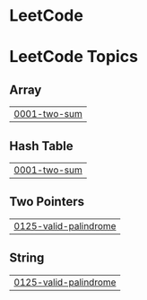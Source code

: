 # LeetCode
<!---LeetCode Topics Start-->
# LeetCode Topics
## Array
|  |
| ------- |
| [0001-two-sum](https://github.com/parthdesai24/LeetCode/tree/master/0001-two-sum) |
## Hash Table
|  |
| ------- |
| [0001-two-sum](https://github.com/parthdesai24/LeetCode/tree/master/0001-two-sum) |
## Two Pointers
|  |
| ------- |
| [0125-valid-palindrome](https://github.com/parthdesai24/LeetCode/tree/master/0125-valid-palindrome) |
## String
|  |
| ------- |
| [0125-valid-palindrome](https://github.com/parthdesai24/LeetCode/tree/master/0125-valid-palindrome) |
<!---LeetCode Topics End-->
